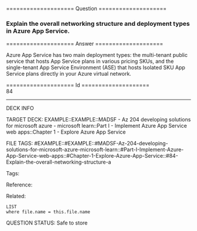 ==================== Question ====================  

### Explain the overall networking structure and deployment types in Azure App Service.  

==================== Answer ====================  

Azure App Service has two main deployment types: the multi-tenant public service that hosts App Service plans in various pricing SKUs, and the single-tenant App Service Environment (ASE) that hosts Isolated SKU App Service plans directly in your Azure virtual network.

==================== Id ====================  
84

---

DECK INFO

TARGET DECK: EXAMPLE::EXAMPLE::MADSF - Az 204 developing solutions for microsoft azure - microsoft learn::Part I - Implement Azure App Service web apps::Chapter 1 - Explore Azure App Service

FILE TAGS: #EXAMPLE::#EXAMPLE::#MADSF-Az-204-developing-solutions-for-microsoft-azure-microsoft-learn::#Part-I-Implement-Azure-App-Service-web-apps::#Chapter-1-Explore-Azure-App-Service::#84-Explain-the-overall-networking-structure-a

Tags:

Reference:

Related:

```dataview
LIST
where file.name = this.file.name
```
QUESTION STATUS: Safe to store
